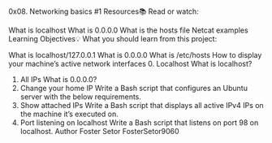 0x08. Networking basics #1
Resources:books:
Read or watch:

What is localhost
What is 0.0.0.0
What is the hosts file
Netcat examples
Learning Objectives:bulb:
What you should learn from this project:

What is localhost/127.0.0.1
What is 0.0.0.0
What is /etc/hosts
How to display your machine’s active network interfaces
0. Localhost
What is localhost?
1. All IPs
What is 0.0.0.0?
2. Change your home IP
Write a Bash script that configures an Ubuntu server with the below requirements.
3. Show attached IPs
Write a Bash script that displays all active IPv4 IPs on the machine it’s executed on.
4. Port listening on localhost
Write a Bash script that listens on port 98 on localhost.
Author
Foster Setor  FosterSetor9060
